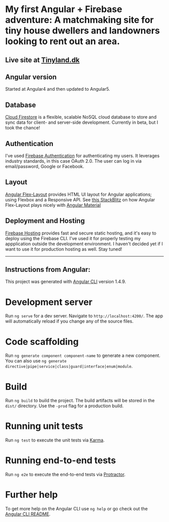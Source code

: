 # My first Angular + Firebase adventure: A matchmaking site for tiny house dwellers and landowners looking to rent out an area.

## Live site at [Tinyland.dk](http://www.tinyland.dk)

## Angular version
Started at Angular4 and then updated to Angular5.

## Database
[Cloud Firestore](https://firebase.google.com/docs/firestore/) is a flexible, scalable NoSQL cloud database to store and sync data for client- and server-side development. Currently in beta, but I took the chance!

## Authentication
I've used [Firebase Authentication](https://firebase.google.com/docs/auth/) for authenticating my users. It leverages industry standards, in this case OAuth 2.0. The user can log in via email/password, Google or Facebook.

## Layout
[Angular Flex-Layout](https://github.com/angular/flex-layout) provides HTML UI layout for Angular applications; using Flexbox and a Responsive API.
See [this StackBlitz](https://stackblitz.com/edit/angular-material-flex-layout-seed?file=app%2Fapp.module.ts) on how Angular Flex-Layout plays nicely with [Angular Material](https://material.angular.io/)

## Deployment and Hosting
[Firebase Hosting](https://firebase.google.com/docs/hosting/) provides fast and secure static hosting, and it's easy to deploy using the Firebase CLI. I've used it for properly testing my appplication outside the development environment. I haven't decided yet if I want to use it for production hosting as well. Stay tuned!


---
## Instructions from Angular: 

This project was generated with [Angular CLI](https://github.com/angular/angular-cli) version 1.4.9.

# Development server

Run `ng serve` for a dev server. Navigate to `http://localhost:4200/`. The app will automatically reload if you change any of the source files.

# Code scaffolding

Run `ng generate component component-name` to generate a new component. You can also use `ng generate directive|pipe|service|class|guard|interface|enum|module`.

# Build

Run `ng build` to build the project. The build artifacts will be stored in the `dist/` directory. Use the `-prod` flag for a production build.

# Running unit tests

Run `ng test` to execute the unit tests via [Karma](https://karma-runner.github.io).

# Running end-to-end tests

Run `ng e2e` to execute the end-to-end tests via [Protractor](http://www.protractortest.org/).

# Further help

To get more help on the Angular CLI use `ng help` or go check out the [Angular CLI README](https://github.com/angular/angular-cli/blob/master/README.md).
